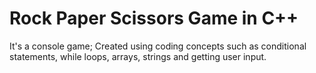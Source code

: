 # Rock Paper Scissors Game in C++

It's a console game;
Created using coding concepts such as conditional statements, while loops, arrays, strings and getting user input.
